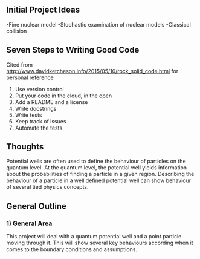 ## Initial Project Ideas
-Fine nuclear model
-Stochastic examination of nuclear models
-Classical collision

## Seven Steps to Writing Good Code
Cited from http://www.davidketcheson.info/2015/05/10/rock_solid_code.html for personal reference

1) Use version control
2) Put your code in the cloud, in the open
3) Add a README and a license
4) Write docstrings
5) Write tests
6) Keep track of issues
7) Automate the tests

## Thoughts
Potential wells are often used to define the behaviour of particles on the quantum level. At the quantum level, the potential well yields information about the probabilities of finding a particle in a given region. Describing the behaviour of a particle in a well defined potential well can show behaviour of several tied physics concepts.

## General Outline
### 1) General Area
This project will deal with a quantum potential well and a point particle moving through it. This will show several key behaviours according when it comes to the boundary conditions and assumptions.